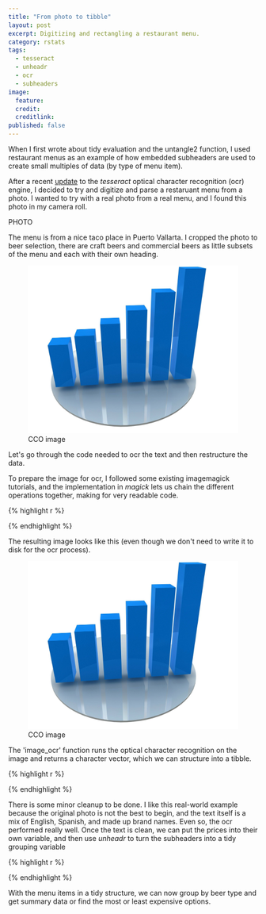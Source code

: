```yaml
---
title: "From photo to tibble"
layout: post
excerpt: Digitizing and rectangling a restaurant menu. 
category: rstats
tags:
  - tesseract
  - unheadr
  - ocr
  - subheaders
image: 
  feature:  
  credit: 
  creditlink: 
published: false
---
```

When I first wrote about tidy evaluation and the untangle2 function, I used restaurant menus as an example of how embedded subheaders are used to create small multiples of data (by type of menu item). 

After a recent [update](https://ropensci.org/technotes/2018/11/06/tesseract-40/) to the _tesseract_ optical character recognition (ocr) engine, I decided to try and digitize and parse a restaruant menu from a photo. I wanted to try with a real photo from a real menu, and I found this photo in my camera roll.  

PHOTO

The menu is from a nice taco place in Puerto Vallarta. I cropped the photo to beer selection, there are craft beers and commercial beers as little subsets of the menu and each with their own heading. 


<figure>
    <a href="/images/graph3d.jpg"><img src="/images/graph3d.jpg"></a>
        <figcaption>CCO image</figcaption>
</figure>

Let's go through the code needed to ocr the text and then restructure the data.

To prepare the image for ocr, I followed some existing imagemagick tutorials, and the implementation in _magick_ lets us chain the different operations together, making for very readable code. 

{% highlight r %}

{% endhighlight %}

The resulting image looks like this (even though we don't need to write it to disk for the ocr process).

<figure>
    <a href="/images/graph3d.jpg"><img src="/images/graph3d.jpg"></a>
        <figcaption>CCO image</figcaption>
</figure>

The 'image_ocr' function runs the optical character recognition on the image and returns a character vector, which we can structure into a tibble.

{% highlight r %}

{% endhighlight %}

There is some minor cleanup to be done. I like this real-world example because the original photo is not the best to begin, and the text itself is a mix of English, Spanish, and made up brand names. Even so, the ocr performed really well. Once the text is clean, we can put the prices into their own variable, and then use _unheadr_ to turn the subheaders into a tidy grouping variable 


{% highlight r %}

{% endhighlight %}

With the menu items in a tidy structure, we can now group by beer type and get summary data or find the most or least expensive options. 
















